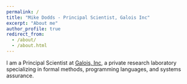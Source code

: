 ```yaml
---
permalink: /
title: "Mike Dodds - Principal Scientist, Galois Inc"
excerpt: "About me"
author_profile: true
redirect_from: 
  - /about/
  - /about.html
---
```


I am a Principal Scientist at [Galois, Inc](https://galois.com), a private research 
laboratory specializing in formal methods, programming languages, and systems assurance. 

